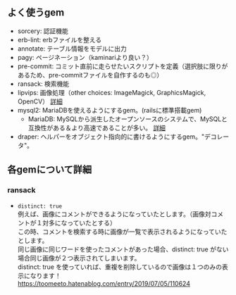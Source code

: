 ## よく使うgem
- sorcery: 認証機能
- erb-lint: erbファイルを整える
- annotate: テーブル情報をモデルに出力
- pagy: ページネーション（kaminariより良い？）
- pre-commit: コミット直前に走らせたいスクリプトを定義（選択肢に限りがあるため、pre-commitファイルを自作するのも◎）
- ransack: 検索機能
- lipvips: 画像処理（other choices: ImageMagick, GraphicsMagick, OpenCV） [詳細](https://tech.medpeer.co.jp/entry/2020/07/30/100000)
- mysql2: MariaDBを使えるようにするgem。(railsに標準搭載gem)
  - MariaDB: MySQLから派生したオープンソースのシステムで、MySQLと互換性がある＆より高速であることが多い。  [詳細](https://www.integrate.io/jp/blog/mariadb-vs-mysql-everything-you-need-to-know-ja/#what)
- draper:  ヘルパーをオブジェクト指向的に書けるようにするgem。"デコレータ"。


## 各gemについて詳細

### ransack
- `distinct: true`  
  例えば、画像にコメントができるようになっていたとします。（画像対コメントが１対多になっていたとする）  
  この時、コメントを検索する時に画像が一覧で表示されるようになっていたとします。  
  同じ画像に同じワードを使ったコメントがあった場合、distinct: true がない場合同じ画像が２つ表示されてしまいます。  
  distinct: true を使っていれば、重複を削除しているので画像は１つのみの表示になります！  
  https://toomeeto.hatenablog.com/entry/2019/07/05/110624
